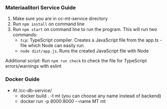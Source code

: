 ### Materiaalitori  Service Guide

1. Make sure you are in cc-mt-service directory
2. Run ```npm install``` on command line
3. Run ```npm start``` on command line to run the program. This will run two commands:
   - ```tcp```: TypeScript compiler. Creates a JavaScript file from the app.ts -file which Node can easily run
   - ```node dist/app.js```. Runs the created JavaScript file with Node

Additional script: Run ```npm run check``` to check the file for TypeScript errors/warnings with eslint

### Docker Guide 
- At /cc-db-service/ 
  - docker build . -t mt (you can choose any name instead of backend)
  - docker run -p 8000:8000 --name MT mt 
